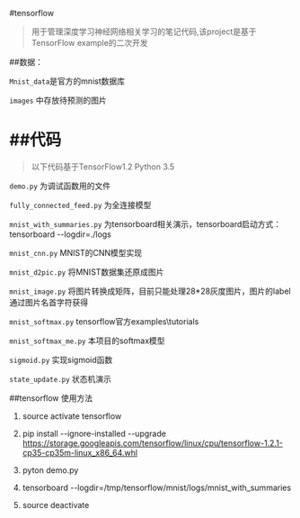 #tensorflow
>用于管理深度学习神经网络相关学习的笔记代码,该project是基于TensorFlow example的二次开发

##数据：

  `Mnist_data`是官方的mnist数据库
  
  `images` 中存放待预测的图片
  
##代码
=========
>以下代码基于TensorFlow1.2 Python 3.5

  `demo.py` 为调试函数用的文件
  
  `fully_connected_feed.py` 为全连接模型
  
  `mnist_with_summaries.py` 为tensorboard相关演示，tensorboard启动方式：tensorboard --logdir=./logs
  
  `mnist_cnn.py` MNIST的CNN模型实现
  
 `mnist_d2pic.py` 将MNIST数据集还原成图片
  
  `mnist_image.py` 将图片转换成矩阵，目前只能处理28*28灰度图片，图片的label通过图片名首字符获得
  
  `mnist_softmax.py` tensorflow官方examples\tutorials
  
  `mnist_softmax_me.py` 本项目的softmax模型
  
  `sigmoid.py` 实现sigmoid函数
  
  `state_update.py` 状态机演示
  


##tensorflow 使用方法

1. source activate tensorflow

2. pip install --ignore-installed --upgrade https://storage.googleapis.com/tensorflow/linux/cpu/tensorflow-1.2.1-cp35-cp35m-linux_x86_64.whl

3. pyton demo.py

4. tensorboard --logdir=/tmp/tensorflow/mnist/logs/mnist_with_summaries

5. source deactivate

